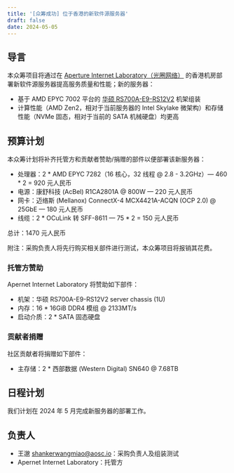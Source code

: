 ```yaml
---
title: '[众筹成功] 位于香港的新软件源服务器'
draft: false
date: 2024-05-05
---
```


## 导言

本众筹项目将通过在 [Aperture Internet Laboratory（光圈网络）](https://apernet.io/) 的香港机房部署新软件源服务器提高服务质量和性能；新的服务器：

- 基于 AMD EPYC 7002 平台的 [华硕 RS700A-E9-RS12V2](https://servers.asus.com/products/Servers/Rack-Servers/RS700A-E9-RS12V2) 机架组装
- 计算性能（AMD Zen2，相对于当前服务器的 Intel Skylake 微架构）和存储性能（NVMe 固态，相对于当前的 SATA 机械硬盘）均更高

## 预算计划

本众筹计划将补齐托管方和贡献者赞助/捐赠的部件以便部署该新服务器：

- 处理器：2 * AMD EPYC 7282（16 核心，32 线程 @ 2.8 - 3.2GHz）— 460 * 2 = 920 元人民币
- 电源：康舒科技 (AcBel) R1CA2801A @ 800W — 220 元人民币
- 网卡：迈络斯 (Mellanox) ConnectX-4 MCX4421A-ACQN (OCP 2.0) @ 25GbE — 180 元人民币
- 线缆：2 * OCuLink 转 SFF-8611 — 75 * 2 = 150 元人民币

总计：1470 元人民币

附注：采购负责人将先行购买相关部件进行测试，本众筹项目将报销其花费。

### 托管方赞助

Apernet Internet Laboratory 将赞助如下部件：

- 机架：华硕 RS700A-E9-RS12V2 server chassis (1U)
- 内存：16 * 16GiB DDR4 模组 @ 2133MT/s
- 启动介质：2 * SATA 固态硬盘

### 贡献者捐赠

社区贡献者将捐赠如下部件：

- 主存储：2 * 西部数据 (Western Digital) SN640 @ 7.68TB

## 日程计划

我们计划在 2024 年 5 月完成新服务器的部署工作。

## 负责人

- 王邈 <shankerwangmiao@aosc.io>：采购负责人及组装测试
- Apernet Internet Laboratory：托管方
